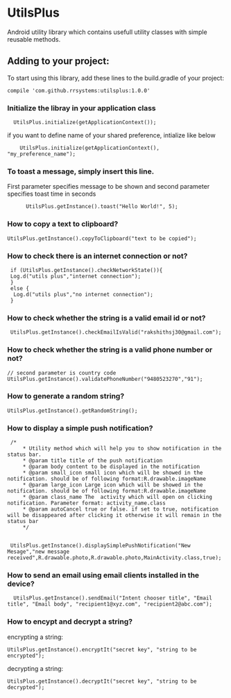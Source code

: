 # UtilsPlus
Android utility library which contains usefull utility classes with simple reusable methods.

## Adding to your project:
To start using this library, add these lines to the build.gradle of your project:
```
compile 'com.github.rrsystems:utilsplus:1.0.0'
```

### Initialize the libray in your application class
```
  UtilsPlus.initialize(getApplicationContext());
```
if you want to define name of your shared preference, intialize like below
```
    UtilsPlus.initialize(getApplicationContext(), "my_preference_name");
```
### To toast a message, simply insert this line.
First parameter specifies message to be shown and second parameter specifies toast time in seconds
```
      UtilsPlus.getInstance().toast("Hello World!", 5);
```
### How to copy a text to clipboard?
```
UtilsPlus.getInstance().copyToClipboard("text to be copied");
```

### How to check there is an internet connection or not?
```
 if (UtilsPlus.getInstance().checkNetworkState()){
 Log.d("utils plus","internet connection");
 }
 else {
  Log.d("utils plus","no internet connection");
 }
 ```
### How to check whether the string is a valid email id or not?
```
 UtilsPlus.getInstance().checkEmailIsValid("rakshithsj30@gmail.com");
```
### How to check whether the string is a valid phone number or not?
``` 
// second parameter is country code
UtilsPlus.getInstance().validatePhoneNumber("9480523270","91");
```
### How to generate a random string?
```
UtilsPlus.getInstance().getRandomString();
```

### How to display a simple push notification?
```
 /*
     * Utility method which will help you to show notification in the status bar.
     * @param title title of the push notification
     * @param body content to be displayed in the notification
     * @param small_icon small icon which will be showed in the notification. should be of following format:R.drawable.imageName
     * @param large_icon Large icon which will be showed in the notification. should be of following format:R.drawable.imageName
     * @param class_name The  activity which will open on clicking notification. Parameter format: activity_name.class
     * @param autoCancel true or false. if set to true, notification will be disappeared after clicking it otherwise it will remain in the status bar
     */
     

 UtilsPlus.getInstance().displaySimplePushNotification("New Mesage","new message received",R.drawable.photo,R.drawable.photo,MainActivity.class,true);

```
### How to send an email using email clients installed in the device?
```
  UtilsPlus.getInstance().sendEmail("Intent chooser title", "Email title", "Email body", "recipient1@xyz.com", "recipient2@abc.com");
```
### How to encypt and decrypt a string?
encrypting a string:
```
UtilsPlus.getInstance().encryptIt("secret key", "string to be encrypted");

```
decrypting a string:
```
UtilsPlus.getInstance().decryptIt("secret key", "string to be decrypted");
```
